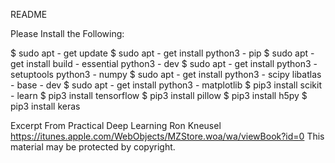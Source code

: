 README

Please Install the Following:

$ sudo apt - get update
$ sudo apt - get install python3 - pip
$ sudo apt - get install build - essential python3 - dev
$ sudo apt - get install python3 - setuptools python3 - numpy
$ sudo apt - get install python3 - scipy libatlas - base - dev
$ sudo apt - get install python3 - matplotlib
$ pip3 install scikit - learn
$ pip3 install tensorflow
$ pip3 install pillow
$ pip3 install h5py
$ pip3 install keras

Excerpt From
Practical Deep Learning
Ron Kneusel
https://itunes.apple.com/WebObjects/MZStore.woa/wa/viewBook?id=0
This material may be protected by copyright.